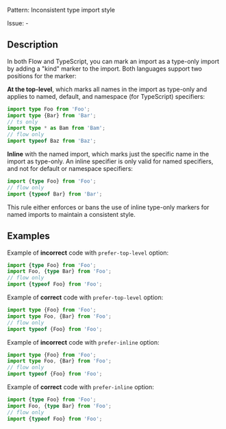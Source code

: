 Pattern: Inconsistent type import style

Issue: -

## Description

In both Flow and TypeScript, you can mark an import as a type-only import by adding a "kind" marker to the import. Both languages support two positions for the marker:

**At the top-level**, which marks all names in the import as type-only and applies to named, default, and namespace (for TypeScript) specifiers:

```ts
import type Foo from 'Foo';
import type {Bar} from 'Bar';
// ts only
import type * as Bam from 'Bam';
// flow only
import typeof Baz from 'Baz';
```

**Inline** with the named import, which marks just the specific name in the import as type-only. An inline specifier is only valid for named specifiers, and not for default or namespace specifiers:

```ts
import {type Foo} from 'Foo';
// flow only
import {typeof Bar} from 'Bar';
```

This rule either enforces or bans the use of inline type-only markers for named imports to maintain a consistent style.

## Examples

Example of **incorrect** code with `prefer-top-level` option:
```ts
import {type Foo} from 'Foo';
import Foo, {type Bar} from 'Foo';
// flow only
import {typeof Foo} from 'Foo';
```

Example of **correct** code with `prefer-top-level` option:
```ts
import type {Foo} from 'Foo';
import type Foo, {Bar} from 'Foo';
// flow only
import typeof {Foo} from 'Foo';
```

Example of **incorrect** code with `prefer-inline` option:
```ts
import type {Foo} from 'Foo';
import type Foo, {Bar} from 'Foo';
// flow only
import typeof {Foo} from 'Foo';
```

Example of **correct** code with `prefer-inline` option:
```ts
import {type Foo} from 'Foo';
import Foo, {type Bar} from 'Foo';
// flow only
import {typeof Foo} from 'Foo';
```